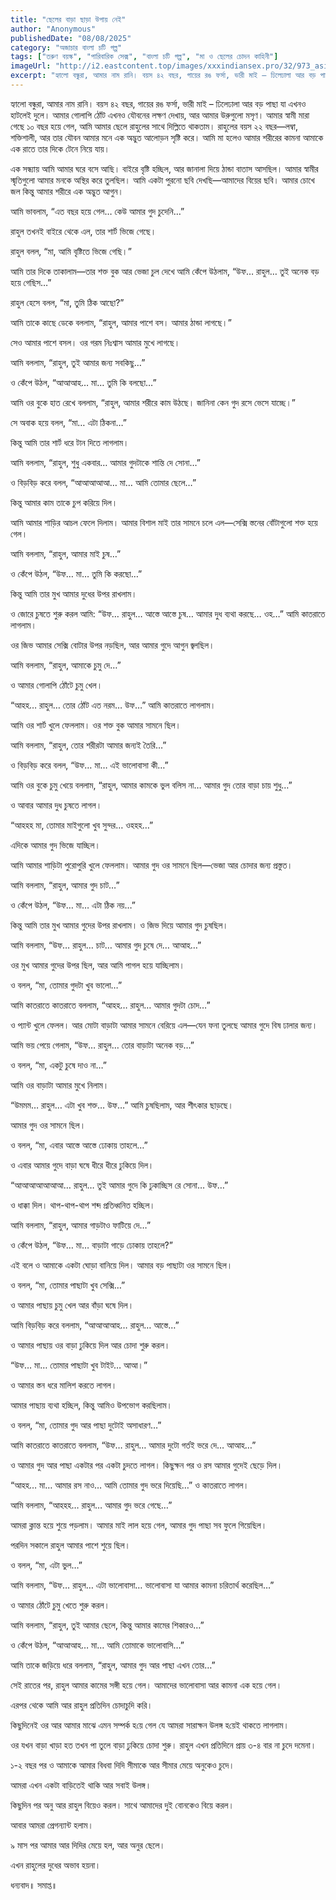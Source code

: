 ```yaml
---
title: "ছেলের বাড়া ছাড়া উপায় নেই"
author: "Anonymous"
publishedDate: "08/08/2025"
category: "অজাচার বাংলা চটি গল্প"
tags: ["তরুণ বয়স্ক", "পারিবারিক সেক্স", "বাংলা চটি গল্প", "মা ও ছেলের চোদন কাহিনী"]
imageUrl: "http://i2.eastcontent.top/images/xxxindiansex.pro/32/973_asian.jpg"
excerpt: "হ্যালো বন্ধুরা, আমার নাম রানি। বয়স ৪২ বছর, গায়ের রঙ ফর্সা, ভারী মাই – ঢিলেঢালা আর বড় পাছা যা এখনও হাটলেই দুলে। আমার গোলাপি ঠোঁট এখনও যৌবনের লক্ষণ দেখায়, আর আমার উরুগুলো মসৃণ। আমার স্বামী মারা গেছে..."
---
```


হ্যালো বন্ধুরা, আমার নাম রানি। বয়স ৪২ বছর, গায়ের রঙ ফর্সা, ভারী মাই – ঢিলেঢালা আর বড় পাছা যা এখনও হাটলেই দুলে। আমার গোলাপি ঠোঁট এখনও যৌবনের লক্ষণ দেখায়, আর আমার উরুগুলো মসৃণ। আমার স্বামী মারা গেছে ১০ বছর হয়ে গেল, আমি আমার ছেলে রাহুলের সাথে দিল্লিতে থাকতাম। রাহুলের বয়স ২২ বছর—লম্বা, শক্তিশালী, আর তার যৌবন আমার মনে এক অদ্ভুত আলোড়ন সৃষ্টি করে। আমি মা হলেও আমার শরীরের কামনা আমাকে এক রাতে তার দিকে টেনে নিয়ে যায়।


এক সন্ধ্যায় আমি আমার ঘরে বসে আছি। বাইরে বৃষ্টি হচ্ছিল, আর জানালা দিয়ে ঠান্ডা বাতাস আসছিল। আমার স্বামীর স্মৃতিগুলো আমার মনকে অস্থির করে তুলছিল। আমি একটা পুরনো ছবি দেখছি—আমাদের বিয়ের ছবি। আমার চোখে জল কিন্তু আমার শরীরে এক অদ্ভুত আগুন।

আমি ভাবলাম, “এত বছর হয়ে গেল… কেউ আমার গুদ চুদেনি…”

রাহুল তখনই বাইরে থেকে এল, তার শার্ট ভিজে গেছে।

রাহুল বলল, “মা, আমি বৃষ্টিতে ভিজে গেছি।”

আমি তার দিকে তাকালাম—তার শক্ত বুক আর ভেজা চুল দেখে আমি কেঁপে উঠলাম, “উফ… রাহুল… তুই অনেক বড় হয়ে গেছিস…”

রাহুল হেসে বলল, “মা, তুমি ঠিক আছো?”


আমি তাকে কাছে ডেকে বললাম, “রাহুল, আমার পাশে বস। আমার ঠান্ডা লাগছে।”

সেও আমার পাশে বসল। ওর গরম নিঃশ্বাস আমার মুখে লাগছে।

আমি বললাম, “রাহুল, তুই আমার জন্য সবকিছু…”

ও কেঁপে উঠল, “আআআহ… মা… তুমি কি বলছো…”

আমি ওর বুকে হাত রেখে বললাম, “রাহুল, আমার শরীরে কাম উঠছে। জানিনা কেন গুদ রসে ভেসে যাচ্ছে।”

সে অবাক হয়ে বলল, “মা… এটা ঠিকনা…”

কিন্তু আমি তার শার্ট ধরে টান দিতে লাগলাম।

আমি বললাম, “রাহুল, শুধু একবার… আমার গুদটাকে শান্তি দে সোনা…”

ও বিড়বিড় করে বলল, “আআআআআ… মা… আমি তোমার ছেলে…”

কিন্তু আমার কাম তাকে চুপ করিয়ে দিল।


আমি আমার শাড়ির আচল ফেলে দিলাম। আমার বিশাল মাই তার সামনে চলে এল—সেক্সি স্তনের বোঁটাগুলো শক্ত হয়ে গেল।

আমি বললাম, “রাহুল, আমার মাই চুষ…”

ও কেঁপে উঠল, “উফ… মা… তুমি কি করছো…”

কিন্তু আমি তার মুখ আমার দুধের উপর রাখলাম।

ও জোরে চুষতে শুরু করল আমি: “উফ… রাহুল… আস্তে আস্তে চুষ… আমার দুধ ব্যথা করছে… ওহ…” আমি কাতরাতে লাগলাম।

ওর জিভ আমার সেক্সি বোটার উপর নড়ছিল, আর আমার গুদে আগুন জ্বলছিল।

আমি বললাম, “রাহুল, আমাকে চুমু দে…”


ও আমার গোলাপি ঠোঁটে চুমু খেল।

“আহহ… রাহুল… তোর ঠোঁট এত নরম… উফ…” আমি কাতরাতে লাগলাম।

আমি ওর শার্ট খুলে ফেললাম। ওর শক্ত বুক আমার সামনে ছিল।

আমি বললাম, “রাহুল, তোর শরীরটা আমার জন্যই তৈরি…”

ও বিড়বিড় করে বলল, “উফ… মা… এই ভালোবাসা কী…”

আমি ওর বুকে চুমু খেয়ে বললাম, “রাহুল, আমার কামকে ভুল বলিস না… আমার গুদ তোর বাড়া চায় শুধু…”

ও আবার আমার দুধ চুষতে লাগল।

“আহহহ মা, তোমার মাইগুলো খুব সুন্দর… ওহহহ…”

এদিকে আমার গুদ ভিজে যাচ্ছিল।


আমি আমার শাড়িটা পুরোপুরি খুলে ফেললাম। আমার গুদ ওর সামনে ছিল—ভেজা আর চোদার জন্য প্রস্তুত।

আমি বললাম, “রাহুল, আমার গুদ চাট…”

ও কেঁপে উঠল, “উফ… মা… এটা ঠিক নয়…”

কিন্তু আমি তার মুখ আমার গুদের উপর রাখলাম। ও জিভ দিয়ে আমার গুদ চুষছিল।

আমি বললাম, “উফ… রাহুল… চাট… আমার গুদ চুষে দে… আআহ…”

ওর মুখ আমার গুদের উপর ছিল, আর আমি পাগল হয়ে যাচ্ছিলাম।

ও বলল, “মা, তোমার গুদটা খুব ভালো…”

আমি কাতরাতে কাতরাতে বললাম, “আহহ… রাহুল… আমার গুদটা চোদ…”


ও প্যান্ট খুলে ফেলল। আর মোটা বাড়াটা আমার সামনে বেরিয়ে এল—যেন ফনা তুলছে আমার গুদে বিষ ঢালার জন্য।

আমি ভয় পেয়ে গেলাম, “উফ… রাহুল… তোর বাড়াটা অনেক বড়…”

ও বলল, “মা, একটু চুষে দাও না…”

আমি ওর বাড়াটা আমার মুখে নিলাম।

“উমমম… রাহুল… এটা খুব শক্ত… উফ…” আমি চুষছিলাম, আর শীৎকার ছাড়ছে।

আমার গুদ ওর সামনে ছিল।

ও বলল, “মা, এবার আস্তে আস্তে ঢোকায় তাহলে…”

ও এবার আমার গুদে বাড়া ঘষে ধীরে ধীরে ঢুকিয়ে দিল।

“আআআআআআআ… রাহুল… তুই আমার গুদে কি ঢুকাচ্ছিস রে সোনা… উফ…”

ও ধাক্কা দিল। থাপ-থাপ-থাপ শব্দ প্রতিধ্বনিত হচ্ছিল।


আমি বললাম, “রাহুল, আমার গাড়টাও ফাটিয়ে দে…”

ও কেঁপে উঠল, “উফ… মা… বাড়াটা গাড়ে ঢোকায় তাহলে?”

এই বলে ও আমাকে একটা ঘোড়া বানিয়ে দিল। আমার বড় পাছাটা ওর সামনে ছিল।

ও বলল, “মা, তোমার পাছাটা খুব সেক্সি…”

ও আমার পাছায় চুমু খেল আর বাঁড়া ঘষে দিল।

আমি বিড়বিড় করে বললাম, “আআআআহ… রাহুল… আস্তে…”

ও আমার পাছায় ওর বাড়া ঢুকিয়ে দিল আর চোদা শুরু করল।

“উফ… মা… তোমার পাছাটা খুব টাইট… আআ।”


ও আমার স্তন ধরে মালিশ করতে লাগল।

আমার পাছায় ব্যথা হচ্ছিল, কিন্তু আমিও উপভোগ করছিলাম।

ও বলল, “মা, তোমার গুদ আর পাছা দুটোই অসাধারণ…”

আমি কাতরাতে কাতরাতে বললাম, “উফ… রাহুল… আমার দুটো গর্তই ভরে দে… আআহ…”

ও আমার গুদ আর পাছা একটার পর একটা চুদতে লাগল। কিছুক্ষন পর ও রস আমার গুদেই ছেড়ে দিল।

“আহহ… মা… আমার রস নাও… আমি তোমার গুদ ভরে দিয়েছি…” ও কাতরাতে লাগল।

আমি বললাম, “আহহহ… রাহুল… আমার গুদ ভরে গেছে…”

আমরা ক্লান্ত হয়ে শুয়ে পড়লাম। আমার মাই লাল হয়ে গেল, আমার গুদ পাছা সব ফুলে গিয়েছিল।


পরদিন সকালে রাহুল আমার পাশে শুয়ে ছিল।

ও বলল, “মা, এটা ভুল…”

আমি বললাম, “উফ… রাহুল… এটা ভালোবাসা… ভালোবাসা যা আমার কামনা চরিতার্থ করেছিল…”

ও আমার ঠোঁটে চুমু খেতে শুরু করল।

আমি বললাম, “রাহুল, তুই আমার ছেলে, কিন্তু আমার কামের শিকারও…”

ও কেঁপে উঠল, “আআআহ… মা… আমি তোমাকে ভালোবাসি…”

আমি তাকে জড়িয়ে ধরে বললাম, “রাহুল, আমার গুদ আর পাছা এখন তোর…”

সেই রাতের পর, রাহুল আমার কামের সঙ্গী হয়ে গেল। আমাদের ভালোবাসা আর কামনা এক হয়ে গেল।


এরপর থেকে আমি আর রাহুল প্রতিদিন চোদাচুদি করি।

কিছুদিনেই ওর আর আমার মাঝে এমন সম্পর্ক হ​য়ে গেল যে আমরা সারাক্ষন উলঙ্গ হ​য়েই থাকতে লাগলাম।

ওর যখন বাড়া খাড়া হত তখন পা তুলে বাড়া ঢুকিয়ে চোদা শুরু। রাহুল এখন প্রতিদিনে প্রায় ৩-৪ বার না চুদে দমেনা।


১-২ বছর পর ও আমাকে আমার বিধবা দিদি সীমাকে আর সীমার মেয়ে অনুকেও চুদে।

আমরা এখন একটা বাড়িতেই থাকি আর সবাই উলঙ্গ।


কিছুদিন পর অনু আর রাহুল বিয়েও করল​। সাথে আমাদের দুই বোনকেও বিয়ে করল​।

আবার আমরা প্রেগন্যান্ট হলাম।

৯ মাস পর আমার আর দিদির মেয়ে হল​, আর অনুর ছেলে।

এখন রাহুলের দুধের অভাব হ​য়না।


ধন্যবাদ​॥ সমাপ্ত​॥
